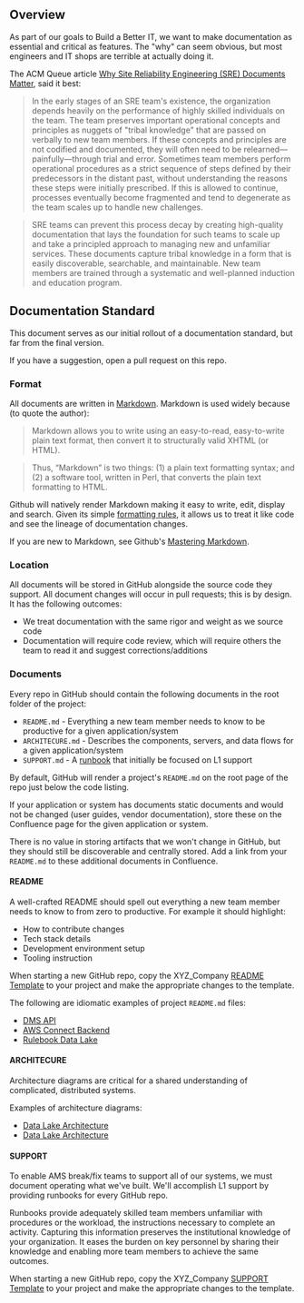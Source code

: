 ## Overview
As part of our goals to Build a Better IT, we want to make documentation as essential and critical as features. The "why" can seem obvious, but most engineers and IT shops are terrible at actually doing it.

The ACM Queue article [Why Site Reliability Engineering (SRE) Documents Matter](https://queue.acm.org/detail.cfm?id=3283589), said it best:

> In the early stages of an SRE team's existence, the organization depends heavily on the performance of highly skilled individuals on the team. The team preserves important operational concepts and principles as nuggets of "tribal knowledge" that are passed on verbally to new team members. If these concepts and principles are not codified and documented, they will often need to be relearned—painfully—through trial and error. Sometimes team members perform operational procedures as a strict sequence of steps defined by their predecessors in the distant past, without understanding the reasons these steps were initially prescribed. If this is allowed to continue, processes eventually become fragmented and tend to degenerate as the team scales up to handle new challenges.

> SRE teams can prevent this process decay by creating high-quality documentation that lays the foundation for such teams to scale up and take a principled approach to managing new and unfamiliar services. These documents capture tribal knowledge in a form that is easily discoverable, searchable, and maintainable. New team members are trained through a systematic and well-planned induction and education program.

## Documentation Standard
This document serves as our initial rollout of a documentation standard, but far from the final version. 

If you have a suggestion, open a pull request on this repo.

### Format
All documents are written in [Markdown](https://daringfireball.net/projects/markdown/). Markdown is used widely because (to quote the author):

> Markdown allows you to write using an easy-to-read, easy-to-write plain text format, then convert it to structurally valid XHTML (or HTML).

> Thus, “Markdown” is two things: (1) a plain text formatting syntax; and (2) a software tool, written in Perl, that converts the plain text formatting to HTML.

Github will natively render Markdown making it easy to write, edit, display and search. Given its simple [formatting rules](https://guides.github.com/features/mastering-markdown/), it allows us to treat it like code and see the lineage of documentation changes.

If you are new to Markdown, see Github's [Mastering Markdown](https://guides.github.com/features/mastering-markdown/).

### Location
All documents will be stored in GitHub alongside the source code they support. All document changes will occur in pull requests; this is by design. It has the following outcomes:

 - We treat documentation with the same rigor and weight as we source code
 - Documentation will require code review, which will require others the team to read it and suggest corrections/additions

### Documents
Every repo in GitHub should contain the following documents in the root folder of the project:

 - `README.md` - Everything a new team member needs to know to be productive for a given application/system
 - `ARCHITECURE.md` - Describes the components, servers, and data flows for a given application/system
 - `SUPPORT.md` - A [runbook](https://www.blameless.com/blog/runbook-automation-best-practices) that initially be focused on L1 support

By default, GitHub will render a project's `README.md` on the root page of the repo just below the code listing.

If your application or system has documents static documents and would not be changed (user guides, vendor documentation), store these on the Confluence page for the given application or system.

There is no value in storing artifacts that we won't change in GitHub, but they should still be discoverable and centrally stored. Add a link from your `README.md` to these additional documents in Confluence.

#### README
A well-crafted README should spell out everything a new team member needs to know to from zero to productive. For example it should highlight:

 - How to contribute changes
 - Tech stack details
 - Development environment setup
 - Tooling instruction

When starting a new GitHub repo, copy the XYZ_Company [README Template](readme-template.md) to your project and make the appropriate changes to the template.

 The following are idiomatic examples of project `README.md` files:

  - [DMS API](https://github.com/XYZ_Company/dms_cloud_backend/blob/master/README.md)
  - [AWS Connect Backend](https://github.com/XYZ_Company/aws_connect_backend)
  - [Rulebook Data Lake](https://github.com/XYZ_Company/rulebook_data_platform/README.md)

#### ARCHITECURE
Architecture diagrams are critical for a shared understanding of complicated, distributed systems.

Examples of architecture diagrams:

 - [Data Lake Architecture](https://github.com/XYZ_Company/datalake/main/ARCHITECTURE.md)
 - [Data Lake Architecture](https://github.com/XYZ_Company/rulebook_demo_data_platform/data-pipeline/ARCHITECTURE.md)
 
#### SUPPORT
To enable AMS break/fix teams to support all of our systems, we must document operating what we've built. We'll accomplish L1 support by providing runbooks for every GitHub repo.

Runbooks provide adequately skilled team members unfamiliar with procedures or the workload, the instructions necessary to complete an activity. Capturing this information preserves the institutional knowledge of your organization. It eases the burden on key personnel by sharing their knowledge and enabling more team members to achieve the same outcomes.

When starting a new GitHub repo, copy the XYZ_Company [SUPPORT Template](support-template.md) to your project and make the appropriate changes to the template.
